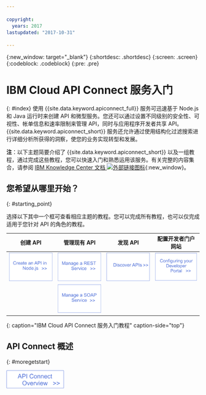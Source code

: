```yaml
---

copyright:
  years: 2017
lastupdated: "2017-10-31"

---
```



{:new_window: target="_blank"}
{:shortdesc: .shortdesc}
{:screen: .screen}
{:codeblock: .codeblock}
{:pre: .pre}

# IBM Cloud API Connect 服务入门
{: #index}
使用 {{site.data.keyword.apiconnect_full}} 服务可迅速基于 Node.js 和 Java 运行时来创建 API 和微型服务。您还可以通过设置不同级别的安全性、可视性、帐单信息和速率限制来管理 API，同时与应用程序开发者共享 API。{{site.data.keyword.apiconnect_short}} 服务还允许通过使用结构化过滤搜索进行详细分析所获得的洞察，使您的业务实现转型和发展。

**注**：以下主题简要介绍了 {{site.data.keyword.apiconnect_short}} 以及一组教程，通过完成这些教程，您可以快速入门和熟悉运用该服务。有关完整的内容集合，请参阅 [IBM Knowledge Center 文档 ![外部链接图标](../../icons/launch-glyph.svg "外部链接图标")](https://www.ibm.com/support/knowledgecenter/SSFS6T/mapfiles/getting_started_bluemix.html){:new_window}。

## 您希望从哪里开始？
{: #starting_point}

选择以下其中一个框可查看相应主题的教程。您可以完成所有教程，也可以仅完成适用于您针对 API 的角色的教程。

| 创建 API| 管理现有 API| 发现 API| 配置开发者门户网站| 
|---------------|------------------------|---------------|-----------------|
| <a href="tutorials/tut_create_api_node.html"><img src="/images/art_create_api_node.png" width="200" alt="使用 Node.js 创建 API" /></a>| <a href="tutorials/tut_rest_landing.html"><img src="/images/art_manage_rest_service.png" width="200" alt="管理 REST 服务" /></a>| <a href="tutorials/tut_discover_apis.html"><img src="/images/art_discover_apis.png" width="200" alt="发现 API" /></a>| <a href="tutorials/tut_config_dev_portal.html"><img src="/images/art_configure_dev_portal.png" width="200" alt="配置开发者门户网站" /></a>| 
| | <a href="tutorials/tut_manage_soap_api.html"><img src="/images/art_manage_soap_service.png" width="200" alt="管理 SOAP 服务" /></a>| | |
{: caption="IBM Cloud API Connect 服务入门教程" caption-side="top"}

## API Connect 概述
{: #moregetstart}

<a href="apic_overview.html"><img src="/images/art_apic_overview.png" width="150" alt="API Connect 概述材料链接。"></a>




